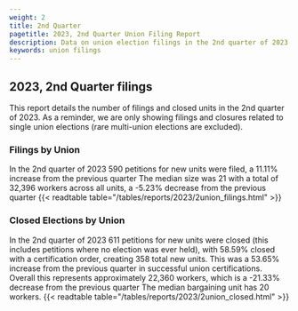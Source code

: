 ```yaml
---
weight: 2
title: 2nd Quarter
pagetitle: 2023, 2nd Quarter Union Filing Report
description: Data on union election filings in the 2nd quarter of 2023
keywords: union filings
---
```


## 2023, 2nd Quarter filings

This report details the number of filings and closed units in the 2nd quarter of 2023. As a reminder, we are only showing filings and closures related to single union elections (rare multi-union elections are excluded).

### Filings by Union
In the 2nd quarter of 2023 590 petitions for new units were filed, a 11.11% increase from the previous quarter The median size was 21 with a total of 32,396 workers across all units, a -5.23% decrease from the previous quarter
{{< readtable table="/tables/reports/2023/2union_filings.html" >}}

### Closed Elections by Union
In the 2nd quarter of 2023 611 petitions for new units were closed (this includes petitions where no election was ever held), with 58.59% closed with a certification order, creating 358 total new units. This was a 53.65% increase from the previous quarter in successful union certifications. Overall this represents approximately 22,360 workers, which is a -21.33% decrease from the previous quarter The median bargaining unit has 20 workers.
{{< readtable table="/tables/reports/2023/2union_closed.html" >}}
